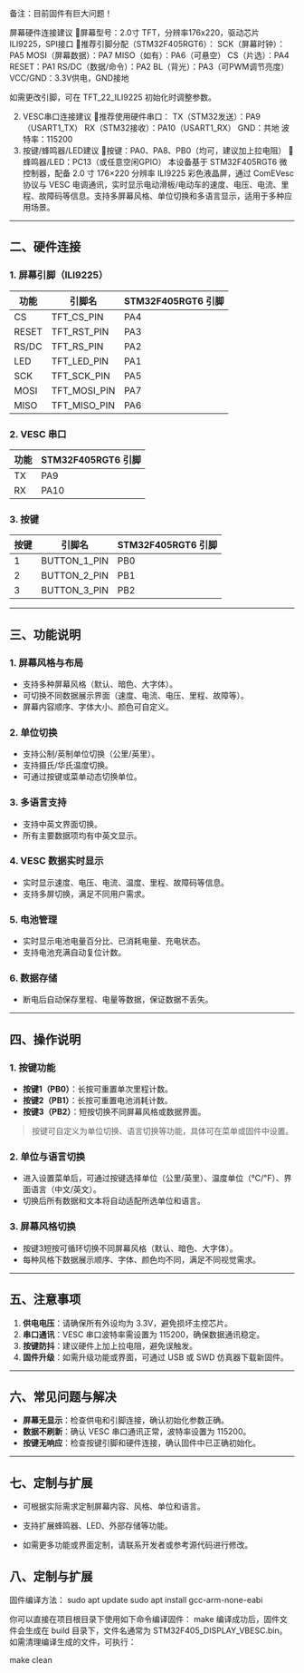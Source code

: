 备注：目前固件有巨大问题！

屏幕硬件连接建议
屏幕型号：2.0寸 TFT，分辨率176x220，驱动芯片ILI9225，SPI接口
推荐引脚分配（STM32F405RGT6）：
SCK（屏幕时钟）：PA5
MOSI（屏幕数据）：PA7
MISO（如有）：PA6（可悬空）
CS（片选）：PA4
RESET：PA1
RS/DC（数据/命令）：PA2
BL（背光）：PA3（可PWM调节亮度）
VCC/GND：3.3V供电，GND接地

如需更改引脚，可在 TFT_22_ILI9225 初始化时调整参数。

2. VESC串口连接建议
推荐使用硬件串口：
TX（STM32发送）：PA9（USART1_TX）
RX（STM32接收）：PA10（USART1_RX）
GND：共地
波特率：115200
3. 按键/蜂鸣器/LED建议
按键：PA0、PA8、PB0（均可，建议加上拉电阻）
蜂鸣器/LED：PC13（或任意空闲GPIO）
本设备基于 STM32F405RGT6 微控制器，配备 2.0 寸 176×220 分辨率 ILI9225 彩色液晶屏，通过 ComEVesc 协议与 VESC 电调通讯，实时显示电动滑板/电动车的速度、电压、电流、里程、故障码等信息。支持多屏幕风格、单位切换和多语言显示，适用于多种应用场景。

---

## 二、硬件连接

### 1. 屏幕引脚（ILI9225）

| 功能   | 引脚名 | STM32F405RGT6 引脚 |
|--------|--------|--------------------|
| CS     | TFT_CS_PIN    | PA4  |
| RESET  | TFT_RST_PIN   | PA3  |
| RS/DC  | TFT_RS_PIN    | PA2  |
| LED    | TFT_LED_PIN   | PA1  |
| SCK    | TFT_SCK_PIN   | PA5  |
| MOSI   | TFT_MOSI_PIN  | PA7  |
| MISO   | TFT_MISO_PIN  | PA6  |

### 2. VESC 串口

| 功能 | STM32F405RGT6 引脚 |
|------|--------------------|
| TX   | PA9                |
| RX   | PA10               |

### 3. 按键

| 按键 | 引脚名 | STM32F405RGT6 引脚 |
|------|--------|--------------------|
| 1    | BUTTON_1_PIN | PB0 |
| 2    | BUTTON_2_PIN | PB1 |
| 3    | BUTTON_3_PIN | PB2 |

---

## 三、功能说明

### 1. 屏幕风格与布局

- 支持多种屏幕风格（默认、暗色、大字体）。
- 可切换不同数据展示界面（速度、电流、电压、里程、故障等）。
- 屏幕内容顺序、字体大小、颜色可自定义。

### 2. 单位切换

- 支持公制/英制单位切换（公里/英里）。
- 支持摄氏/华氏温度切换。
- 可通过按键或菜单动态切换单位。

### 3. 多语言支持

- 支持中英文界面切换。
- 所有主要数据项均有中英文显示。

### 4. VESC 数据实时显示

- 实时显示速度、电压、电流、温度、里程、故障码等信息。
- 支持多屏切换，满足不同用户需求。

### 5. 电池管理

- 实时显示电池电量百分比、已消耗电量、充电状态。
- 支持电池充满自动复位计数。

### 6. 数据存储

- 断电后自动保存里程、电量等数据，保证数据不丢失。

---

## 四、操作说明

### 1. 按键功能

- **按键1（PB0）**：长按可重置单次里程计数。
- **按键2（PB1）**：长按可重置电池消耗计数。
- **按键3（PB2）**：短按切换不同屏幕风格或数据界面。

> 按键可自定义为单位切换、语言切换等功能，具体可在菜单或固件中设置。

### 2. 单位与语言切换

- 进入设置菜单后，可通过按键选择单位（公里/英里）、温度单位（℃/℉）、界面语言（中文/英文）。
- 切换后所有数据和文本将自动适配所选单位和语言。

### 3. 屏幕风格切换

- 按键3短按可循环切换不同屏幕风格（默认、暗色、大字体）。
- 每种风格下数据展示顺序、字体、颜色均不同，满足不同视觉需求。

---

## 五、注意事项

1. **供电电压**：请确保所有外设均为 3.3V，避免损坏主控芯片。
2. **串口通讯**：VESC 串口波特率需设置为 115200，确保数据通讯稳定。
3. **按键防抖**：建议硬件上加上拉电阻，避免误触发。
4. **固件升级**：如需升级功能或界面，可通过 USB 或 SWD 仿真器下载新固件。

---

## 六、常见问题与解决

- **屏幕无显示**：检查供电和引脚连接，确认初始化参数正确。
- **数据不刷新**：确认 VESC 串口通讯正常，波特率设置为 115200。
- **按键无响应**：检查按键引脚和硬件连接，确认固件中已正确初始化。

---

## 七、定制与扩展

- 可根据实际需求定制屏幕内容、风格、单位和语言。
- 支持扩展蜂鸣器、LED、外部存储等功能。

- 如需更多功能或界面定制，请联系开发者或参考源代码进行修改。

## 八、定制与扩展

固件编译方法：
sudo apt update
sudo apt install gcc-arm-none-eabi

你可以直接在项目根目录下使用如下命令编译固件：
make
编译成功后，固件文件会生成在 build 目录下，文件名通常为 STM32F405_DISPLAY_VBESC.bin。
如需清理编译生成的文件，可执行：

make clean
